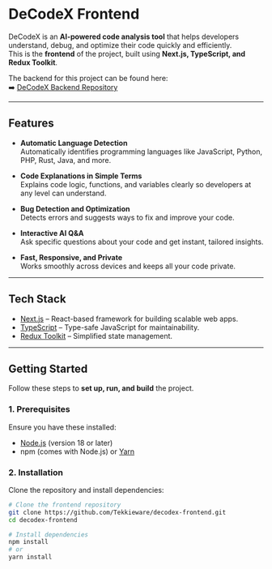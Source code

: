 # DeCodeX Frontend

DeCodeX is an **AI-powered code analysis tool** that helps developers understand, debug, and optimize their code quickly and efficiently.  
This is the **frontend** of the project, built using **Next.js, TypeScript, and Redux Toolkit**.

The backend for this project can be found here:  
➡️ [DeCodeX Backend Repository](https://github.com/Tekkieware/decodex-backend)

---

## Features

- **Automatic Language Detection**  
  Automatically identifies programming languages like JavaScript, Python, PHP, Rust, Java, and more.

- **Code Explanations in Simple Terms**  
  Explains code logic, functions, and variables clearly so developers at any level can understand.

- **Bug Detection and Optimization**  
  Detects errors and suggests ways to fix and improve your code.

- **Interactive AI Q&A**  
  Ask specific questions about your code and get instant, tailored insights.

- **Fast, Responsive, and Private**  
  Works smoothly across devices and keeps all your code private.

---

## Tech Stack

- [Next.js](https://nextjs.org/) – React-based framework for building scalable web apps.  
- [TypeScript](https://www.typescriptlang.org/) – Type-safe JavaScript for maintainability.  
- [Redux Toolkit](https://redux-toolkit.js.org/) – Simplified state management.  

---

## Getting Started

Follow these steps to **set up, run, and build** the project.

### 1. Prerequisites

Ensure you have these installed:

- [Node.js](https://nodejs.org/) (version 18 or later)
- npm (comes with Node.js) or [Yarn](https://yarnpkg.com/)

### 2. Installation

Clone the repository and install dependencies:

```bash
# Clone the frontend repository
git clone https://github.com/Tekkieware/decodex-frontend.git
cd decodex-frontend

# Install dependencies
npm install
# or
yarn install
